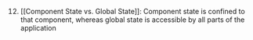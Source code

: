 12. [[Component State vs. Global State]]: Component state is confined to that component, whereas global state is accessible by all parts of the application
